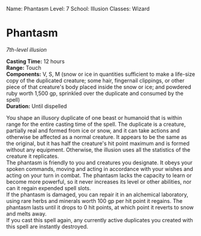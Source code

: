 Name: Phantasm
Level: 7
School: Illusion
Classes: Wizard

# Phantasm 
_7th-level illusion_ 

**Casting Time:** 12 hours    
**Range:** Touch    
**Components:** V, S, M (snow or ice in quantities sufficient to make a life-size copy of the duplicated creature; some hair, fingernail clippings, or other piece of that creature's body placed inside the snow or ice; and powdered ruby worth 1,500 gp, sprinkled over the duplicate and consumed by the spell)    
**Duration:** Until dispelled 

You shape an illusory duplicate of one beast or humanoid that is within range for the entire casting time of the spell. The duplicate is a creature, partially real and formed from ice or snow, and it can take actions and otherwise be affected as a normal creature. It appears to be the same as the original, but it has half the creature's hit point maximum and is formed without any equipment. Otherwise, the illusion uses all the statistics of the creature it replicates.    
The phantasm is friendly to you and creatures you designate. It obeys your spoken commands, moving and acting in accordance with your wishes and acting on your turn in combat. The phantasm lacks the capacity to learn or become more powerful, so it never increases its level or other abilities, nor can it regain expended spell slots.    
If the phantasm is damaged, you can repair it in an alchemical laboratory, using rare herbs and minerals worth 100 gp per hit point it regains. The phantasm lasts until it drops to 0 hit points, at which point it reverts to snow and melts away.    
If you cast this spell again, any currently active duplicates you created with this spell are instantly destroyed.